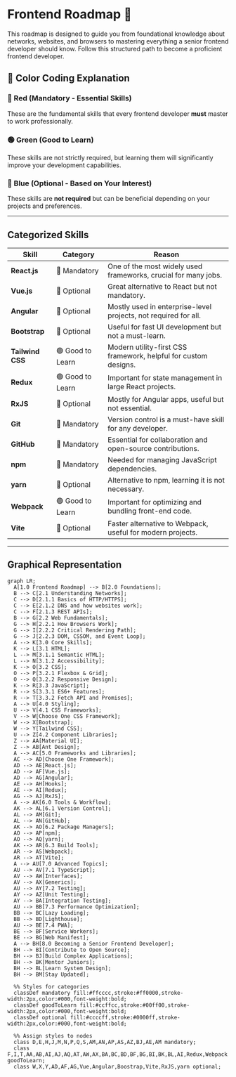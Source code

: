 # Frontend Roadmap 🚀

This roadmap is designed to guide you from foundational knowledge about networks, websites, and browsers to mastering everything a senior frontend developer should know. Follow this structured path to become a proficient frontend developer.

## **🎨 Color Coding Explanation**

### **🔴 Red (Mandatory - Essential Skills)**
These are the fundamental skills that every frontend developer **must** master to work professionally.

### **🟢 Green (Good to Learn)**
These skills are not strictly required, but learning them will significantly improve your development capabilities.

### **🔵 Blue (Optional - Based on Your Interest)**
These skills are **not required** but can be beneficial depending on your projects and preferences.

---

## **Categorized Skills**
| **Skill**                | **Category**       | **Reason** |
|--------------------------|-------------------|------------------------------------------------------|
| **React.js**             | 🔴 Mandatory      | One of the most widely used frameworks, crucial for many jobs. |
| **Vue.js**               | 🔵 Optional       | Great alternative to React but not mandatory. |
| **Angular**              | 🔵 Optional       | Mostly used in enterprise-level projects, not required for all. |
| **Bootstrap**            | 🔵 Optional       | Useful for fast UI development but not a must-learn. |
| **Tailwind CSS**         | 🟢 Good to Learn  | Modern utility-first CSS framework, helpful for custom designs. |
| **Redux**                | 🟢 Good to Learn  | Important for state management in large React projects. |
| **RxJS**                 | 🔵 Optional       | Mostly for Angular apps, useful but not essential. |
| **Git**                  | 🔴 Mandatory      | Version control is a must-have skill for any developer. |
| **GitHub**               | 🔴 Mandatory      | Essential for collaboration and open-source contributions. |
| **npm**                  | 🔴 Mandatory      | Needed for managing JavaScript dependencies. |
| **yarn**                 | 🔵 Optional       | Alternative to npm, learning it is not necessary. |
| **Webpack**              | 🟢 Good to Learn  | Important for optimizing and bundling front-end code. |
| **Vite**                 | 🔵 Optional       | Faster alternative to Webpack, useful for modern projects. |

---

## **Graphical Representation**

```mermaid
graph LR;
  A[1.0 Frontend Roadmap] --> B[2.0 Foundations];
  B --> C[2.1 Understanding Networks];
  C --> D[2.1.1 Basics of HTTP/HTTPS];  
  C --> E[2.1.2 DNS and how websites work];  
  C --> F[2.1.3 REST APIs];  
  B --> G[2.2 Web Fundamentals];
  G --> H[2.2.1 How Browsers Work];  
  G --> I[2.2.2 Critical Rendering Path];  
  G --> J[2.2.3 DOM, CSSOM, and Event Loop];  
  A --> K[3.0 Core Skills];
  K --> L[3.1 HTML];
  L --> M[3.1.1 Semantic HTML];  
  L --> N[3.1.2 Accessibility];  
  K --> O[3.2 CSS];
  O --> P[3.2.1 Flexbox & Grid];  
  O --> Q[3.2.2 Responsive Design];  
  K --> R[3.3 JavaScript];
  R --> S[3.3.1 ES6+ Features];  
  R --> T[3.3.2 Fetch API and Promises];  
  A --> U[4.0 Styling];
  U --> V[4.1 CSS Frameworks];
  V --> W[Choose One CSS Framework];  
  W --> X[Bootstrap];  
  W --> Y[Tailwind CSS];  
  U --> Z[4.2 Component Libraries];
  Z --> AA[Material UI];  
  Z --> AB[Ant Design];  
  A --> AC[5.0 Frameworks and Libraries];
  AC --> AD[Choose One Framework];  
  AD --> AE[React.js];  
  AD --> AF[Vue.js];  
  AD --> AG[Angular];  
  AE --> AH[Hooks];  
  AE --> AI[Redux];  
  AG --> AJ[RxJS];  
  A --> AK[6.0 Tools & Workflow];
  AK --> AL[6.1 Version Control];
  AL --> AM[Git];  
  AL --> AN[GitHub];  
  AK --> AO[6.2 Package Managers];
  AO --> AP[npm];  
  AO --> AQ[yarn];  
  AK --> AR[6.3 Build Tools];
  AR --> AS[Webpack];  
  AR --> AT[Vite];  
  A --> AU[7.0 Advanced Topics];
  AU --> AV[7.1 TypeScript];
  AV --> AW[Interfaces];  
  AV --> AX[Generics];  
  AU --> AY[7.2 Testing];
  AY --> AZ[Unit Testing];  
  AY --> BA[Integration Testing];  
  AU --> BB[7.3 Performance Optimization];
  BB --> BC[Lazy Loading];  
  BB --> BD[Lighthouse];  
  AU --> BE[7.4 PWA];
  BE --> BF[Service Workers];  
  BE --> BG[Web Manifest];  
  A --> BH[8.0 Becoming a Senior Frontend Developer];
  BH --> BI[Contribute to Open Source];  
  BH --> BJ[Build Complex Applications];  
  BH --> BK[Mentor Juniors];  
  BH --> BL[Learn System Design];  
  BH --> BM[Stay Updated];  

  %% Styles for categories
  classDef mandatory fill:#ffcccc,stroke:#ff0000,stroke-width:2px,color:#000,font-weight:bold;
  classDef goodToLearn fill:#ccffcc,stroke:#00ff00,stroke-width:2px,color:#000,font-weight:bold;
  classDef optional fill:#ccccff,stroke:#0000ff,stroke-width:2px,color:#000,font-weight:bold;

  %% Assign styles to nodes
  class D,E,H,J,M,N,P,Q,S,AM,AN,AP,AS,AZ,BJ,AE,AM mandatory;
  class F,I,T,AA,AB,AI,AJ,AQ,AT,AW,AX,BA,BC,BD,BF,BG,BI,BK,BL,AI,Redux,Webpack goodToLearn;
  class W,X,Y,AD,AF,AG,Vue,Angular,Boostrap,Vite,RxJS,yarn optional;
